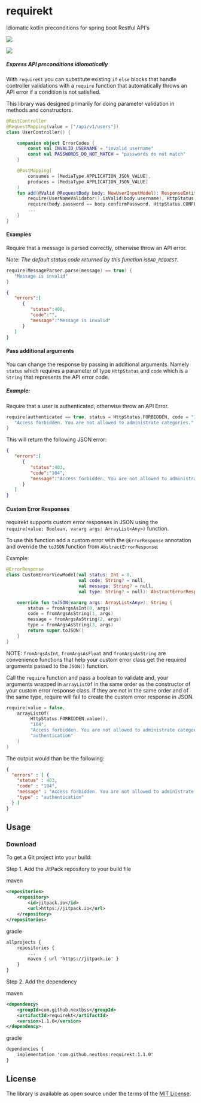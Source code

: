 # requirekt
Idiomatic kotlin preconditions for spring boot Restful API's

[![](https://jitpack.io/v/nextbss/requirekt.svg)](https://jitpack.io/#nextbss/requirekt)

[![](https://img.shields.io/badge/nextbss-opensource-blue.svg)](https://www.nextbss.co.ao)

##### Express API preconditions idiomatically

With `requireKt` you can substitute existing `if` `else` blocks that handle controller
validations with a `require` function that automatically throws an API error if a 
condition is not satisfied.

This library was designed primarily for doing parameter validation in methods and constructors.

```kotlin
@RestController
@RequestMapping(value = ["/api/v1/users"])
class UserController() {

    companion object ErrorCodes {
        const val INVALID_USERNAME = "invalid username"
        const val PASSWORDS_DO_NOT_MATCH = "passwords do not match"
    }

    @PostMapping(
        consumes = [MediaType.APPLICATION_JSON_VALUE],
        produces = [MediaType.APPLICATION_JSON_VALUE]
    )
    fun add(@Valid @RequestBody body: NewUserInputModel): ResponseEntity<Any> {
        require(UserNameValidator().isValid(body.username), HttpStatus.CONFLICT) { INVALID_USERNAME }
        require(body.password == body.confirmPassword, HttpStatus.CONFLICT) { PASSWORDS_DO_NOT_MATCH }
        ...
    }
}
```

#### Examples

Require that a message is parsed correctly, otherwise throw an API error. 

Note: *The default status code returned by this function is`BAD_REQUEST`.*

```kotlin
require(MessageParser.parse(message) == true) {
   "Message is invalid"
}
```

```json
{
   "errors":[
      {
         "status":400,
         "code":"",
         "message":"Message is invalid"
      }
   ]
}
```

#### Pass additional arguments
You can change the response by passing in additional arguments.
Namely `status` which requires a parameter of type `HttpStatus` and `code` which 
is a `String` that represents the API error code.

##### Example:

Require that a user is authenticated, otherwise throw an API Error.
```kotlin
require(authenticated == true, status = HttpStatus.FORBIDDEN, code = "104") {
   "Access forbidden. You are not allowed to administrate categories."
}
```

This will return the following JSON error:
```json
{
   "errors":[
      {
         "status":403,
         "code":"104",
         "message":"Access forbidden. You are not allowed to administrate categories."
      }
   ]
}
```

#### Custom Error Responses
requirekt supports custom error responses in JSON using the 
`require(value: Boolean, vararg args: ArrayList<Any>)` function.

To use this function add a custom error with the `@ErrorResponse` annotation
and override the `toJSON` function from `AbstractErrorResponse`:

Example:

```kotlin
@ErrorResponse
class CustomErrorViewModel(val status: Int = 0,
                           val code: String? = null,
                           val message: String? = null,
                           val type: String? = null): AbstractErrorResponse() {

    override fun toJSON(vararg args: ArrayList<Any>): String {
        status = fromArgsAsInt(0, args)
        code = fromArgsAsString(1, args)
        message = fromArgsAsString(2, args)
        type = fromArgsAsString(3, args)
        return super.toJSON()
    }
}
```

NOTE: `fromArgsAsInt`, `fromArgsAsFloat` and `fromArgsAsString` are convenience functions
 that help your custom error class get the required arguments passed to the `JSON()` function.

Call the `require` function and pass a boolean to validate and, your arguments wrapped in 
`arrayListOf` in the same order as the constructor of your custom error response class. 
If they are not in the same order and of the same type, require will fail to create the custom
error response in JSON.

```kotlin
require(value = false,
    arrayListOf(
         HttpStatus.FORBIDDEN.value(),
         "104",
         "Access forbidden. You are not allowed to administrate categories.",
         "authentication"
    )
)
```

The output would than be the following:

```json
{
  "errors" : [ {
    "status" : 403,
    "code" : "104",
    "message" : "Access forbidden. You are not allowed to administrate categories.",
    "type" : "authentication"
  } ]
}
```

Usage
---------------

### Download
To get a Git project into your build:

Step 1. Add the JitPack repository to your build file

maven
```xml
<repositories>
	<repository>
		<id>jitpack.io</id>
		<url>https://jitpack.io</url>
	</repository>
</repositories>
```

gradle
```xml
allprojects {
	repositories {
		...
		maven { url 'https://jitpack.io' }
	}
}
```

Step 2. Add the dependency

maven 
```xml
<dependency>
	<groupId>com.github.nextbss</groupId>
	<artifactId>requirekt</artifactId>
	<version>1.1.0</version>
</dependency>
```

gradle
```xml
dependencies {
    implementation 'com.github.nextbss:requirekt:1.1.0'
}
```

License
----------------

The library is available as open source under the terms of the [MIT License](http://opensource.org/licenses/MIT).